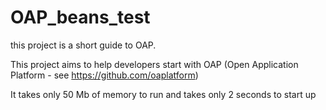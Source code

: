 # OAP_beans_test
this project is a short guide to OAP.

This project aims to help developers start with OAP (Open Application Platform - see https://github.com/oaplatform)

It takes only 50 Mb of memory to run and takes only 2 seconds to start up
